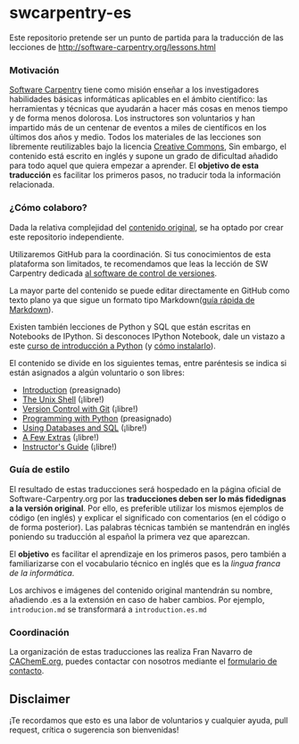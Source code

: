 swcarpentry-es
==============

Este repositorio pretende ser un punto de partida para la traducción de las lecciones de http://software-carpentry.org/lessons.html

### Motivación

[Software Carpentry](http://software-carpentry.org/) tiene como misión enseñar a los investigadores habilidades básicas informáticas aplicables en el ámbito científico: las herramientas y técnicas que ayudarán a hacer más cosas en menos tiempo y de forma menos dolorosa. Los instructores son voluntarios y han impartido más de un centenar de eventos a miles de científicos en los últimos dos años y medio. Todos los materiales de las lecciones son libremente reutilizables bajo la licencia [Creative Commons](http://creativecommons.org/licenses/by/3.0/es/deed.es),
Sin embargo, el contenido está escrito en inglés y supone un grado de dificultad añadido para todo aquel que quiera empezar a aprender. El **objetivo de esta traducción** es facilitar los primeros pasos, no traducir toda la información relacionada.

### ¿Cómo colaboro?

Dada la relativa complejidad del [contenido original](https://github.com/swcarpentry/bc), se ha optado por crear este repositorio independiente.

Utilizaremos GitHub para la coordinación. Si tus conocimientos de esta plataforma son limitados, te recomendamos que leas la lección de SW Carpentry dedicada [al software de control de versiones](http://software-carpentry.org/v5/novice/git/index.html).

La mayor parte del contenido se puede editar directamente en GitHub como texto plano ya que sigue un formato tipo Markdown([guía rápida de Markdown](https://github.com/adam-p/markdown-here/wiki/Markdown-Cheatsheet)).

Existen también lecciones de Python y SQL que están escritas en Notebooks de IPython. Si desconoces IPython Notebook, dale un vistazo a este [curso de introducción a Python](http://cacheme.org/curso-online-python-cientifico-ingenieros/) (y [cómo instalarlo](http://cacheme.org/curso-online-python-cientifico-ingenieros/)).

El contenido se divide en los siguientes temas, entre paréntesis se indica si están asignados a algún voluntario o son libres:

*   [Introduction](http://software-carpentry.org/v5/intro.html) (preasignado)
*	[The Unix Shell](http://software-carpentry.org/v5/novice/shell/index.html)  (¡libre!)
*	[Version Control with Git](http://software-carpentry.org/v5/novice/git/index.html)  (¡libre!)
*	[Programming with Python](http://software-carpentry.org/v5/novice/python/index.html) (preasignado)
*	[Using Databases and SQL](http://software-carpentry.org/v5/novice/sql/index.html) (¡libre!)
*	[A Few Extras](http://software-carpentry.org/v5/novice/extras/index.html) (¡libre!)
*	[Instructor's Guide](http://software-carpentry.org/v5/novice/teaching/index.html) (¡libre!)


###  Guía de estilo

El resultado de estas traducciones será hospedado en la página oficial de Software-Carpentry.org por las **traducciones deben ser lo más fidedignas a la versión original**. Por ello, es preferible utilizar los mismos ejemplos de código (en inglés) y explicar el significado con comentarios (en el código o de forma posterior). Las palabras técnicas también se mantendrán en inglés poniendo su traducción al español la primera vez que aparezcan.

El **objetivo** es facilitar el aprendizaje en los primeros pasos, pero también a familiarizarse con el vocabulario técnico en inglés que es la *lingua franca de la informática*. 

Los archivos e imágenes del contenido original mantendrán su nombre, añadiendo .es a la extensión en caso de haber cambios. Por ejemplo, `introducion.md` se transformará a `introduction.es.md`

###  Coordinación

La organización de estas traducciones las realiza Fran Navarro de [CAChemE.org](http://cacheme.org), puedes contactar con nosotros mediante el [formulario de contacto](http://cacheme.org/contacto/).

Disclaimer
---------
¡Te recordamos que esto es una labor de voluntarios y cualquier ayuda, pull request, crítica o sugerencia son bienvenidas! 
